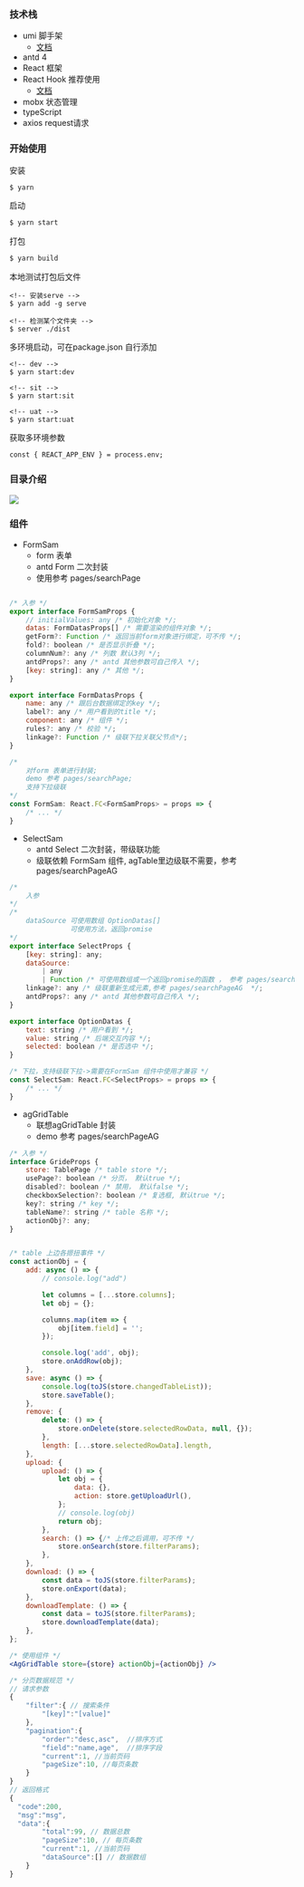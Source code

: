 ### 技术栈

- umi 脚手架
    - [文档](https://umijs.org/zh-CN/docs/navigate-between-pages)
- antd 4
- React 框架
- React Hook 推荐使用
    - [文档](https://react.docschina.org/docs/hooks-intro.html)
- mobx 状态管理
- typeScript
- axios request请求

### 开始使用

安装

```bash
$ yarn
```

启动

```bash
$ yarn start
```

打包

```bash
$ yarn build
```

本地测试打包后文件

```
<!-- 安装serve -->
$ yarn add -g serve

<!-- 检测某个文件夹 -->
$ server ./dist
```

多环境启动，可在package.json 自行添加

```
<!-- dev -->
$ yarn start:dev

<!-- sit -->
$ yarn start:sit

<!-- uat -->
$ yarn start:uat
```

获取多环境参数

``` tsx
const { REACT_APP_ENV } = process.env;
```

### 目录介绍

![](./md/imgs/directory1.jpg)

### 组件

- FormSam
    - form 表单
    - antd Form 二次封装
    - 使用参考 pages/searchPage

``` jsx

/* 入参 */
export interface FormSamProps {
    // initialValues: any /* 初始化对象 */;
    datas: FormDatasProps[] /* 需要渲染的组件对象 */;
    getForm?: Function /* 返回当前form对象进行绑定，可不传 */;
    fold?: boolean /* 是否显示折叠 */;
    columnNum?: any /* 列数 默认3列 */;
    antdProps?: any /* antd 其他参数可自己传入 */;
    [key: string]: any /* 其他 */;
}

export interface FormDatasProps {
    name: any /* 跟后台数据绑定的key */;
    label?: any /* 用户看到的title */;
    component: any /* 组件 */;
    rules?: any /* 校验 */;
    linkage?: Function /* 级联下拉关联父节点*/;
}

/*  
    对form 表单进行封装; 
    demo 参考 pages/searchPage; 
    支持下拉级联
*/
const FormSam: React.FC<FormSamProps> = props => {
    /* ... */
}
```


- SelectSam
    - antd Select 二次封装，带级联功能
    - 级联依赖 FormSam 组件, agTable里边级联不需要，参考 pages/searchPageAG

``` jsx
/* 
    入参
*/
/* 
    dataSource 可使用数组 OptionDatas[]
               可使用方法，返回promise
*/
export interface SelectProps {
    [key: string]: any;
    dataSource:
        | any
        | Function /* 可使用数组或一个返回promise的函数 ， 参考 pages/searchPageAG*/;
    linkage?: any /* 级联重新生成元素,参考 pages/searchPageAG  */;
    antdProps?: any /* antd 其他参数可自己传入 */;
}

export interface OptionDatas {
    text: string /* 用户看到 */;
    value: string /* 后端交互内容 */;
    selected: boolean /* 是否选中 */;
}

/* 下拉，支持级联下拉->需要在FormSam 组件中使用才兼容 */
const SelectSam: React.FC<SelectProps> = props => {
    /* ... */
}
```

- agGridTable
    - 联想agGridTable 封装
    - demo 参考 pages/searchPageAG 

``` jsx
/* 入参 */
interface GrideProps {
    store: TablePage /* table store */;
    usePage?: boolean /* 分页， 默认true */;
    disabled?: boolean /* 禁用， 默认false */;
    checkboxSelection?: boolean /* 复选框, 默认true */;
    key?: string /* key */;
    tableName?: string /* table 名称 */;
    actionObj?: any;
}


/* table 上边各摁扭事件 */
const actionObj = {
    add: async () => {
        // console.log("add")

        let columns = [...store.columns];
        let obj = {};

        columns.map(item => {
            obj[item.field] = '';
        });

        console.log('add', obj);
        store.onAddRow(obj);
    },
    save: async () => {
        console.log(toJS(store.changedTableList));
        store.saveTable();
    },
    remove: {
        delete: () => {
            store.onDelete(store.selectedRowData, null, {});
        },
        length: [...store.selectedRowData].length,
    },
    upload: {
        upload: () => {
            let obj = {
                data: {},
                action: store.getUploadUrl(),
            };
            // console.log(obj)
            return obj;
        },
        search: () => {/* 上传之后调用，可不传 */
            store.onSearch(store.filterParams);
        },
    },
    download: () => {
        const data = toJS(store.filterParams);
        store.onExport(data);
    },
    downloadTemplate: () => {
        const data = toJS(store.filterParams);
        store.downloadTemplate(data);
    },
};

/* 使用组件 */
<AgGridTable store={store} actionObj={actionObj} />

/* 分页数据规范 */
// 请求参数
{
	"filter":{ // 搜索条件
		"[key]":"[value]"
	},
	"pagination":{
		"order":"desc,asc",  //排序方式
		"field":"name,age",  //排序字段
		"current":1, //当前页码
		"pageSize":10, //每页条数
	}
}
// 返回格式
{
  "code":200,
  "msg":"msg",
  "data":{
        "total":99, // 数据总数
        "pageSize":10, // 每页条数
        "current":1, //当前页码
        "dataSource":[] // 数据数组
    }
}


```